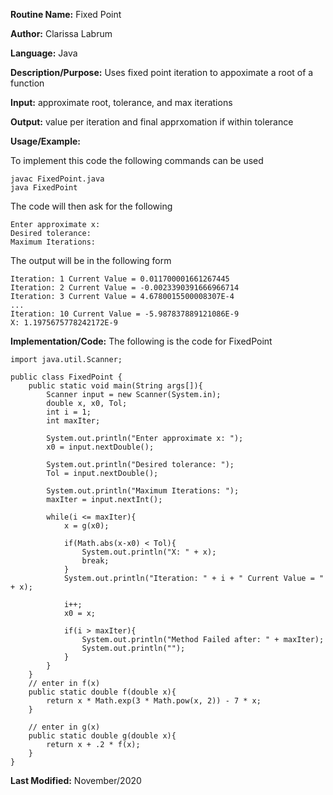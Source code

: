**Routine Name:** Fixed Point  

**Author:** Clarissa Labrum

**Language:** Java

**Description/Purpose:** Uses fixed point iteration to appoximate a root of a function

**Input:** approximate root, tolerance, and max iterations

**Output:** value per iteration and final apprxomation if within tolerance

**Usage/Example:**

To implement this code the following commands can be used

    javac FixedPoint.java
    java FixedPoint

The code will then ask for the following

    Enter approximate x: 
    Desired tolerance: 
    Maximum Iterations: 

The output will be in the following form

    Iteration: 1 Current Value = 0.011700001661267445
    Iteration: 2 Current Value = -0.0023390391666966714
    Iteration: 3 Current Value = 4.6780015500008307E-4
    ...
    Iteration: 10 Current Value = -5.987837889121086E-9
    X: 1.1975675778242172E-9

**Implementation/Code:** The following is the code for FixedPoint

    import java.util.Scanner;

    public class FixedPoint {
        public static void main(String args[]){
            Scanner input = new Scanner(System.in);
            double x, x0, Tol;
            int i = 1;
            int maxIter;

            System.out.println("Enter approximate x: ");
            x0 = input.nextDouble();

            System.out.println("Desired tolerance: ");
            Tol = input.nextDouble();

            System.out.println("Maximum Iterations: ");
            maxIter = input.nextInt();

            while(i <= maxIter){
                x = g(x0);

                if(Math.abs(x-x0) < Tol){
                    System.out.println("X: " + x);
                    break;
                }
                System.out.println("Iteration: " + i + " Current Value = " + x);

                i++;
                x0 = x;

                if(i > maxIter){
                    System.out.println("Method Failed after: " + maxIter);
                    System.out.println("");
                }
            }
        }
        // enter in f(x)
        public static double f(double x){
            return x * Math.exp(3 * Math.pow(x, 2)) - 7 * x;
        }

        // enter in g(x)
        public static double g(double x){
            return x + .2 * f(x);
        }
    }

**Last Modified:** November/2020
